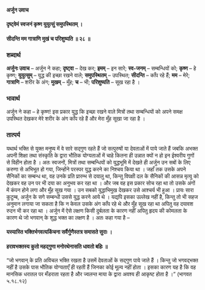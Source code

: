 #### अर्जुन उवाच
#### दृष्ट्वेमं स्वजनं कृष्ण युयुत्सुं समुपस्थितम् ।
#### सीदन्ति मम गात्राणि मुखं च परिशुष्यति ॥ २८ ॥

### शब्दार्थ

**अर्जुनः उवाच** – अर्जुन ने कहा; **दृष्ट्वा** – देख कर; **इमम्** – इन सारे; **स्व-जनम्** – सम्बन्धियों  को; **कृष्ण** – हे कृष्ण; **युयुत्सुम्** – युद्ध की इच्छा रखने वाले; **समुपस्थितम्** – उपस्थित; **सीदन्ति** – काँप रहे हैं; **मम** – मेरे; **गात्राणि** – शरीर के अंग; **मुखम्** – मुँह; **च** – भी; **परिशुष्यति** – सूख रहा है ।

### भावार्थ

अर्जुन ने कहा – हे कृष्ण! इस प्रकार युद्ध कि इच्छा रखने वाले मित्रों तथा सम्बन्धियों को अपने समक्ष उपस्थित देखकर मेरे शरीर के अंग काँप रहे हैं और मेरा मुँह सूखा जा रहा है ।

### तात्पर्य

यथार्थ भक्ति से युक्त मनुष्य में वे सारे सद्गुण रहते हैं जो सत्पुरुषों या देवताओं में पाये जाते हैं जबकि अभक्त अपनी शिक्षा तथा संस्कृति के द्वारा भौतिक योग्यताओं में चाहे कितना ही उन्नात क्यों न हो इन ईश्वरीय गुणों से विहीन होता है । अतः स्वजनों, मित्रों तथा सम्बन्धियों को युद्धभूमि में देखते ही अर्जुन उन सबों के लिए करुणा से अभिभूत हो गया, जिन्होंने परस्पर युद्ध करने का निश्चय किया था । जहाँ तक उसके अपने सैनिकों का सम्बन्ध था, वह उनके प्रति प्रारम्भ से दयालु था, किन्तु विपक्षी दल के सैनिकों की आसन्न मृत्यु को देखकर वह उन पर भी दया का अनुभव कर रहा था । और जब वह इस प्रकार सोच रहा था तो उसके अंगों में कंपन होने लगा और मुँह सूख गया । उन सबको युद्धाभिमुख देखकर उसे आश्चर्य भी हुआ । प्रायः सारा कुटुम्ब, अर्जुन के सगे सम्बन्धी उससे युद्ध करने आये थे । यद्यपि इसका उल्लेख नहीं है, किन्तु तो भी सहज अनुमान लगाया जा सकता है कि न केवल उसके अंग काँप रहे थे और मुँह सूख रहा था अपितु वह दयावश रुदन भी कर रहा था । अर्जुन में ऐसे लक्षण किसी दुर्बलता के कारण नहीं अपितु हृदय की कोमलता के कारण थे जो भगवान् के शुद्ध भक्त का लक्षण है । अतः कहा गया है –

#### यस्यास्ति भक्तिर्भगवत्यकिंचना सर्वैर्गुणैस्तत्र समासते सुराः ।
#### हरावभक्तस्य कुतो महद्गुणा मनोरथेनासति धावतो बहिः ॥

“जो भगवान् के प्रति अविचल भक्ति रखता है उसमें देवताओं के सद्गुण पाये जाते हैं । किन्तु जो भगवद्भक्त नहीं है उसके पास भौतिक योग्यताएँ ही रहती हैं जिनका कोई मूल्य नहीं होता । इसका कारण यह है कि वह मानसिक धरातल पर मँडराता रहता है और ज्वलन्त माया के द्वारा अवश्य ही आकृष्ट होता है ।” (भागवत ५.१८.१२)